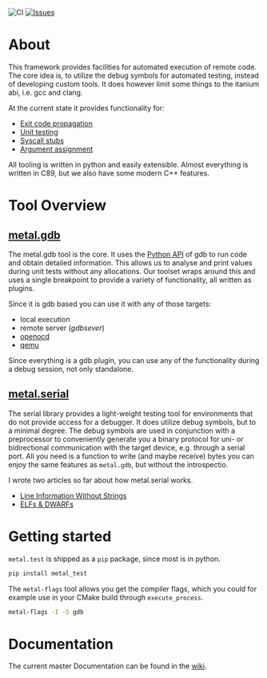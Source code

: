 ![CI](https://github.com/metal-ci/test/workflows/CI/badge.svg?branch=master) [![Issues](https://img.shields.io/github/issues/metal-ci/test.svg)](https://github.com/metal-ci/test/issues)

# About

This framework provides facilities for automated execution of remote code. The core idea is, to utilize the debug symbols for automated testing, instead of developing custom tools. 
It does however limit some things to the itanium abi, i.e. gcc and clang.

At the current state it provides functionality for:
 
 * [Exit code propagation](https://github.com/metal-ci/doc/exit-code.md) 
 * [Unit testing](https://github.com/metal-ci/doc/unit.md)
 * [Syscall stubs](https://github.com/metal-ci/doc/newlib.md)
 * [Argument assignment](https://github.com/metal-ci/doc/argv.md)
 
All tooling is written in python and easily extensible. Almost everything is written in C89, but we also have some modern C++ features. 

# Tool Overview

## [metal.gdb](https://github.com/metal-ci/test/doc/metal.gdb.md)

The metal.gdb tool is the core. It uses the [Python API](https://sourceware.org/gdb/onlinedocs/gdb/Python-API.html) of gdb to run code and obtain detailed information.
This allows us to analyse and print values during unit tests without any allocations. Our toolset wraps around this and uses a single breakpoint to provide a variety of functionality, all written as plugins.

Since it is gdb based you can use it with any of those targets:

 * local execution
 * remote server (*gdbsever*)
 * [openocd](http://openocd.org/)
 * [qemu](http://www.qemu.org/)

Since everything is a gdb plugin, you can use any of the functionality during a debug session, not only standalone.

## [metal.serial](https://github.com/metal-ci/test/doc/metal.serial.md)

The serial library provides a light-weight testing tool for environments that do not provide access for a debugger. It does utilize debug symbols, but to a minimal degree.
The debug symbols are used in conjunction with a preprocessor to conveniently generate you a binary protocol for uni- or bidirectional communication with the target device, e.g. through a serial port.
All you need is a function to write (and maybe receive) bytes you can enjoy the same features as `metal.gdb`, but without the introspectio.

I wrote two articles so far about how metal.serial works.
    
 * [Line Information Without Strings](https://embeddedartistry.com/blog/2020/06/29/metal-serial-capturing-file-line-information-without-using-strings/)
 * [ELFs & DWARFs](https://embeddedartistry.com/blog/2020/07/13/metal-serial-elfs-dwarfs/)  

# Getting started

`metal.test` is shipped as a `pip` package, since most is in python.

```bash
pip install metal_test
```

The `metal-flags` tool allows you get the compiler flags, which you could for example use in your CMake build through `execute_process`.

```bash
metal-flags -I -S gdb
```

# Documentation

The current master Documentation can be found in the [wiki](https://github.com/metal-ci/test/doc).


